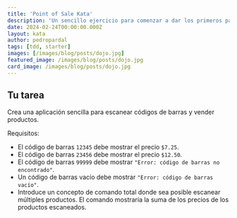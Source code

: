 ```yaml
---
title: 'Point of Sale Kata'
description: 'Un sencillo ejercicio para comenzar a dar los primeros pasos con test-driven development.'
date: 2024-02-24T00:00:00.000Z
layout: kata
author: pedropardal
tags: [tdd, starter]
images: [/images/blog/posts/dojo.jpg]
featured_image: /images/blog/posts/dojo.jpg
card_image: /images/blog/posts/dojo.jpg
---
```


## Tu tarea

Crea una aplicación sencilla para escanear códigos de barras y vender productos.

Requisitos:

- El código de barras `12345` debe mostrar el precio `$7.25`.
- El código de barras `23456` debe mostrar el precio `$12.50`.
- El código de barras `99999` debe mostrar `"Error: código de barras no encontrado"`.
- Un código de barras vacío debe mostrar `"Error: código de barras vacío"`.
- Introduce un concepto de comando total donde sea posible escanear múltiples productos. El comando mostraría la suma de los precios de los productos escaneados.
